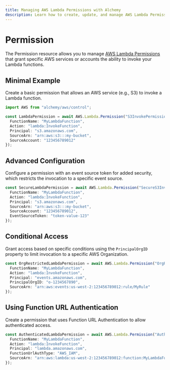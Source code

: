 ```yaml
---
title: Managing AWS Lambda Permissions with Alchemy
description: Learn how to create, update, and manage AWS Lambda Permissions using Alchemy Cloud Control.
---
```


# Permission

The Permission resource allows you to manage [AWS Lambda Permissions](https://docs.aws.amazon.com/lambda/latest/userguide/) that grant specific AWS services or accounts the ability to invoke your Lambda functions.

## Minimal Example

Create a basic permission that allows an AWS service (e.g., S3) to invoke a Lambda function.

```ts
import AWS from "alchemy/aws/control";

const LambdaPermission = await AWS.Lambda.Permission("S3InvokePermission", {
  FunctionName: "MyLambdaFunction",
  Action: "lambda:InvokeFunction",
  Principal: "s3.amazonaws.com",
  SourceArn: "arn:aws:s3:::my-bucket",
  SourceAccount: "123456789012"
});
```

## Advanced Configuration

Configure a permission with an event source token for added security, which restricts the invocation to a specific event source.

```ts
const SecureLambdaPermission = await AWS.Lambda.Permission("SecureS3InvokePermission", {
  FunctionName: "MyLambdaFunction",
  Action: "lambda:InvokeFunction",
  Principal: "s3.amazonaws.com",
  SourceArn: "arn:aws:s3:::my-bucket",
  SourceAccount: "123456789012",
  EventSourceToken: "token-value-123"
});
```

## Conditional Access

Grant access based on specific conditions using the `PrincipalOrgID` property to limit invocation to a specific AWS Organization.

```ts
const OrgRestrictedLambdaPermission = await AWS.Lambda.Permission("OrgRestrictedPermission", {
  FunctionName: "MyLambdaFunction",
  Action: "lambda:InvokeFunction",
  Principal: "events.amazonaws.com",
  PrincipalOrgID: "o-1234567890",
  SourceArn: "arn:aws:events:us-west-2:123456789012:rule/MyRule"
});
```

## Using Function URL Authentication

Create a permission that uses Function URL Authentication to allow authenticated access.

```ts
const AuthenticatedLambdaPermission = await AWS.Lambda.Permission("AuthenticatedInvokePermission", {
  FunctionName: "MyLambdaFunction",
  Action: "lambda:InvokeFunction",
  Principal: "lambda.amazonaws.com",
  FunctionUrlAuthType: "AWS_IAM",
  SourceArn: "arn:aws:lambda:us-west-2:123456789012:function:MyLambdaFunction"
});
```